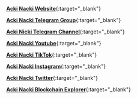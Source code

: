 [**Acki Nacki Website**](https://www.ackinacki.com/){:target="_blank"}

[**Acki Nacki Telegram Group**](https://t.me/ackinacki){:target="_blank"}

[**Acki Nicki Telegram Channel**](https://t.me/ackinackinews){:target="_blank"}

[**Acki Nacki Youtube**](https://www.youtube.com/channel/UC5shjK5im7A6Yl5-fwR3miQ){:target="_blank"}

[**Acki Nacki TikTok**](https://www.tiktok.com/@acki.nacki?lang=en){:target="_blank"}

[**Acki Nacki Instagram**](https://www.instagram.com/acki_nacki){:target="_blank"}

[**Acki Nacki Twitter**](https://x.com/ackinackichain){:target="_blank"}

[**Acki Nacki Blockchain Explorer**](https://ackinacki-testnet.tvmlabs.dev/landing){:target="_blank"}

<!-- [**Acki Nacki TVM Cloud**](https://tvm-labs.webflow.io/ackinacki){:target="_blank"} -->

